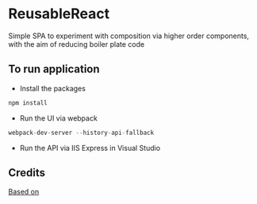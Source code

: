 # ReusableReact
Simple SPA to experiment with composition via higher order components, with the aim of reducing boiler plate code

## To run application

 * Install the packages
```javascript
npm install
```
 * Run the UI via webpack
```javascript
webpack-dev-server --history-api-fallback
```
 * Run the API via IIS Express in Visual Studio

## Credits

[Based on](https://github.com/gaearon/flux-react-router-example)



